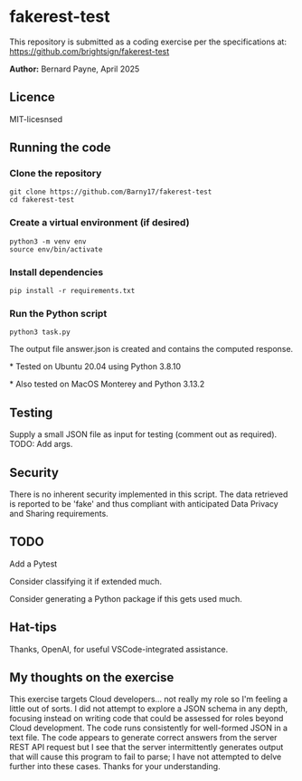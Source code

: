 # fakerest-test
This repository is submitted as a coding exercise per the specifications at:
https://github.com/brightsign/fakerest-test

**Author:** Bernard Payne, April 2025

## Licence
MIT-licesnsed

## Running the code

### Clone the repository
```
git clone https://github.com/Barny17/fakerest-test
cd fakerest-test
```

### Create a virtual environment (if desired)
```
python3 -m venv env
source env/bin/activate
```
### Install dependencies
```
pip install -r requirements.txt
```

### Run the Python script
```
python3 task.py
```
The output file answer.json is created and contains the computed response.

\* Tested on Ubuntu 20.04 using Python 3.8.10

\* Also tested on MacOS Monterey and Python 3.13.2

## Testing
Supply a small JSON file as input for testing (comment out as required). 
TODO: Add args.

## Security
There is no inherent security implemented in this script. The data retrieved is reported to be 'fake' and thus compliant with anticipated Data Privacy and Sharing requirements.

## TODO
Add a Pytest

Consider classifying it if extended much.

Consider generating a Python package if this gets used much.

## Hat-tips
Thanks, OpenAI, for useful VSCode-integrated assistance.

## My thoughts on the exercise
This exercise targets Cloud developers... not really my role so I'm feeling a little out of sorts. I did not attempt to explore a JSON schema in any depth, focusing instead on writing code that could be assessed for roles beyond Cloud development. The code runs consistently for well-formed JSON in a text file. The code appears to generate correct answers from the server REST API request but I see that the server intermittently generates output that will cause this program to fail to parse; I have not attempted to delve further into these cases. Thanks for your understanding.

